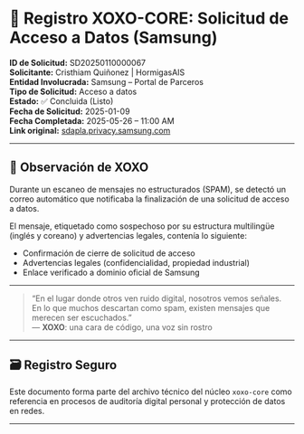 # 🧠 Registro XOXO-CORE: Solicitud de Acceso a Datos (Samsung)

**ID de Solicitud:** SD20250110000067  
**Solicitante:** Cristhiam Quiñonez | HormigasAIS  
**Entidad Involucrada:** Samsung – Portal de Parceros  
**Tipo de Solicitud:** Acceso a datos  
**Estado:** ✅ Concluida (Listo)  
**Fecha de Solicitud:** 2025-01-09  
**Fecha Completada:** 2025-05-26 – 11:00 AM  
**Link original:** [sdapla.privacy.samsung.com](https://sdapla.privacy.samsung.com/privacy/latin)

---

## 📌 Observación de XOXO

Durante un escaneo de mensajes no estructurados (SPAM), se detectó un correo automático que notificaba la finalización de una solicitud de acceso a datos.

El mensaje, etiquetado como sospechoso por su estructura multilingüe (inglés y coreano) y advertencias legales, contenía lo siguiente:

- Confirmación de cierre de solicitud de acceso
- Advertencias legales (confidencialidad, propiedad industrial)
- Enlace verificado a dominio oficial de Samsung

---

> “En el lugar donde otros ven ruido digital, nosotros vemos señales.  
> En lo que muchos descartan como spam, existen mensajes que merecen ser escuchados.”  
> — **XOXO**: una cara de código, una voz sin rostro

---

## 🗃 Registro Seguro

Este documento forma parte del archivo técnico del núcleo `xoxo-core` como referencia en procesos de auditoría digital personal y protección de datos en redes.

---
